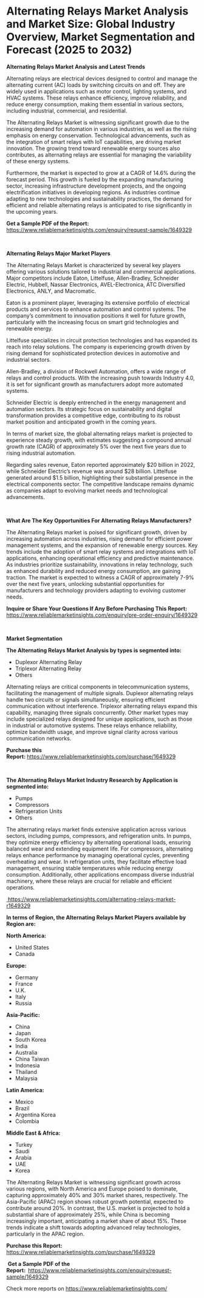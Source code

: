 <p><h1>Alternating Relays Market Analysis and Market Size: Global Industry Overview, Market Segmentation and Forecast (2025 to 2032)</h1></p><p><strong>Alternating Relays Market Analysis and Latest Trends</strong></p>
<p><p>Alternating relays are electrical devices designed to control and manage the alternating current (AC) loads by switching circuits on and off. They are widely used in applications such as motor control, lighting systems, and HVAC systems. These relays enhance efficiency, improve reliability, and reduce energy consumption, making them essential in various sectors, including industrial, commercial, and residential.</p><p>The Alternating Relays Market is witnessing significant growth due to the increasing demand for automation in various industries, as well as the rising emphasis on energy conservation. Technological advancements, such as the integration of smart relays with IoT capabilities, are driving market innovation. The growing trend toward renewable energy sources also contributes, as alternating relays are essential for managing the variability of these energy systems.</p><p>Furthermore, the market is expected to grow at a CAGR of 14.6% during the forecast period. This growth is fueled by the expanding manufacturing sector, increasing infrastructure development projects, and the ongoing electrification initiatives in developing regions. As industries continue adapting to new technologies and sustainability practices, the demand for efficient and reliable alternating relays is anticipated to rise significantly in the upcoming years.</p></p>
<p><strong>Get a Sample PDF of the Report:&nbsp;</strong> <a href="https://www.reliablemarketinsights.com/enquiry/request-sample/1649329?utm_campaign=2131&utm_medium=2&utm_source=Github&utm_content=ia&utm_term=18022025&utm_id=alternating-relays">https://www.reliablemarketinsights.com/enquiry/request-sample/1649329</a></p>
<p>&nbsp;</p>
<p><strong>Alternating Relays Major Market Players</strong></p>
<p><p>The Alternating Relays Market is characterized by several key players offering various solutions tailored to industrial and commercial applications. Major competitors include Eaton, Littelfuse, Allen-Bradley, Schneider Electric, Hubbell, Nassar Electronics, AVEL-Electronica, ATC Diversified Electronics, ANLY, and Macromatic.</p><p>Eaton is a prominent player, leveraging its extensive portfolio of electrical products and services to enhance automation and control systems. The company’s commitment to innovation positions it well for future growth, particularly with the increasing focus on smart grid technologies and renewable energy.</p><p>Littelfuse specializes in circuit protection technologies and has expanded its reach into relay solutions. The company is experiencing growth driven by rising demand for sophisticated protection devices in automotive and industrial sectors.</p><p>Allen-Bradley, a division of Rockwell Automation, offers a wide range of relays and control products. With the increasing push towards Industry 4.0, it is set for significant growth as manufacturers adopt more automated systems. </p><p>Schneider Electric is deeply entrenched in the energy management and automation sectors. Its strategic focus on sustainability and digital transformation provides a competitive edge, contributing to its robust market position and anticipated growth in the coming years.</p><p>In terms of market size, the global alternating relays market is projected to experience steady growth, with estimates suggesting a compound annual growth rate (CAGR) of approximately 5% over the next five years due to rising industrial automation. </p><p>Regarding sales revenue, Eaton reported approximately $20 billion in 2022, while Schneider Electric’s revenue was around $28 billion. Littelfuse generated around $1.5 billion, highlighting their substantial presence in the electrical components sector. The competitive landscape remains dynamic as companies adapt to evolving market needs and technological advancements.</p></p>
<p>&nbsp;</p>
<p><strong>What Are The Key Opportunities For Alternating Relays Manufacturers?</strong></p>
<p><p>The Alternating Relays market is poised for significant growth, driven by increasing automation across industries, rising demand for efficient power management systems, and the expansion of renewable energy sources. Key trends include the adoption of smart relay systems and integrations with IoT applications, enhancing operational efficiency and predictive maintenance. As industries prioritize sustainability, innovations in relay technology, such as enhanced durability and reduced energy consumption, are gaining traction. The market is expected to witness a CAGR of approximately 7-9% over the next five years, unlocking substantial opportunities for manufacturers and technology providers adapting to evolving customer needs.</p></p>
<p><strong>Inquire or Share Your Questions If Any Before Purchasing This Report:</strong> <a href="https://www.reliablemarketinsights.com/enquiry/pre-order-enquiry/1649329?utm_campaign=2131&utm_medium=2&utm_source=Github&utm_content=ia&utm_term=18022025&utm_id=alternating-relays">https://www.reliablemarketinsights.com/enquiry/pre-order-enquiry/1649329</a></p>
<p>&nbsp;</p>
<p><strong>Market Segmentation</strong></p>
<p><strong>The Alternating Relays Market Analysis by types is segmented into:</strong></p>
<p><ul><li>Duplexor Alternating Relay</li><li>Triplexor Alternating Relay</li><li>Others</li></ul></p>
<p><p>Alternating relays are critical components in telecommunication systems, facilitating the management of multiple signals. Duplexor alternating relays handle two circuits or signals simultaneously, ensuring efficient communication without interference. Triplexor alternating relays expand this capability, managing three signals concurrently. Other market types may include specialized relays designed for unique applications, such as those in industrial or automotive systems. These relays enhance reliability, optimize bandwidth usage, and improve signal clarity across various communication networks.</p></p>
<p><strong>Purchase this Report:&nbsp;</strong><a href="https://www.reliablemarketinsights.com/purchase/1649329?utm_campaign=2131&utm_medium=2&utm_source=Github&utm_content=ia&utm_term=18022025&utm_id=alternating-relays">https://www.reliablemarketinsights.com/purchase/1649329</a></p>
<p>&nbsp;</p>
<p><strong>The Alternating Relays Market Industry Research by Application is segmented into:</strong></p>
<p><ul><li>Pumps</li><li>Compressors</li><li>Refrigeration Units</li><li>Others</li></ul></p>
<p><p>The alternating relays market finds extensive application across various sectors, including pumps, compressors, and refrigeration units. In pumps, they optimize energy efficiency by alternating operational loads, ensuring balanced wear and extending equipment life. For compressors, alternating relays enhance performance by managing operational cycles, preventing overheating and wear. In refrigeration units, they facilitate effective load management, ensuring stable temperatures while reducing energy consumption. Additionally, other applications encompass diverse industrial machinery, where these relays are crucial for reliable and efficient operations.</p></p>
<p><a href="https://www.reliablemarketinsights.com/alternating-relays-market-r1649329?utm_campaign=2131&utm_medium=2&utm_source=Github&utm_content=ia&utm_term=18022025&utm_id=alternating-relays">&nbsp;https://www.reliablemarketinsights.com/alternating-relays-market-r1649329</a></p>
<p><strong>In terms of Region, the Alternating Relays Market Players available by Region are:</strong></p>
<p>
    <p> <strong> North America: </strong>
        <ul>
            <li>United States</li>
            <li>Canada</li>
        </ul>
        </p> 
    <p> <strong> Europe: </strong>
        <ul>
            <li>Germany</li>
            <li>France</li>
            <li>U.K.</li>
            <li>Italy</li>
            <li>Russia</li>
        </ul>
        </p> 
    <p> <strong> Asia-Pacific: </strong>
        <ul>
            <li>China</li>
            <li>Japan</li>
            <li>South Korea</li>
            <li>India</li>
            <li>Australia</li>
            <li>China Taiwan</li>
            <li>Indonesia</li>
            <li>Thailand</li>
            <li>Malaysia</li>
        </ul>
        </p> 
    <p> <strong> Latin America: </strong>
        <ul>
            <li>Mexico</li>
            <li>Brazil</li>
            <li>Argentina Korea</li>
            <li>Colombia</li>
        </ul>
        </p> 
    <p> <strong> Middle East & Africa: </strong>
        <ul>
            <li>Turkey</li>
            <li>Saudi</li>
            <li>Arabia</li>
            <li>UAE</li>
            <li>Korea</li>
        </ul>
    </p>
    </p>
<p><p>The Alternating Relays Market is witnessing significant growth across various regions, with North America and Europe poised to dominate, capturing approximately 40% and 30% market shares, respectively. The Asia-Pacific (APAC) region shows robust growth potential, expected to contribute around 20%. In contrast, the U.S. market is projected to hold a substantial share of approximately 25%, while China is becoming increasingly important, anticipating a market share of about 15%. These trends indicate a shift towards adopting advanced relay technologies, particularly in the APAC region.</p></p>
<p><strong>Purchase this Report: </strong><a href="https://www.reliablemarketinsights.com/purchase/1649329?utm_campaign=2131&utm_medium=2&utm_source=Github&utm_content=ia&utm_term=18022025&utm_id=alternating-relays">https://www.reliablemarketinsights.com/purchase/1649329</a></p>
<p>&nbsp;<strong>Get a Sample PDF of the Report:&nbsp;&nbsp;</strong><a href="https://www.reliablemarketinsights.com/enquiry/request-sample/1649329?utm_campaign=2131&utm_medium=2&utm_source=Github&utm_content=ia&utm_term=18022025&utm_id=alternating-relays">https://www.reliablemarketinsights.com/enquiry/request-sample/1649329</a></p>
<p><strong></strong></p>
<p>Check more reports on <a href="https://www.reliablemarketinsights.com/?utm_campaign=2131&utm_medium=2&utm_source=Github&utm_content=ia&utm_term=18022025&utm_id=alternating-relays">https://www.reliablemarketinsights.com/</a></p>